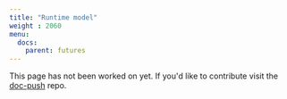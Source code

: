 ```yaml
---
title: "Runtime model"
weight : 2060
menu:
  docs:
    parent: futures
---
```


This page has not been worked on yet. If you'd like to contribute visit the [doc-push]
repo.

[doc-push]: https://github.com/tokio-rs/doc-push

